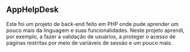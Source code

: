 ## AppHelpDesk
Este foi um projeto de back-end feito em PHP onde pude aprender um pouco mais da linguagem e suas funcionalidades. Neste projeto aprendi, por exemplo, a fazer a validação de usuários, a proteger o acesso de páginas restritas por meio de variáveis de sessão e um pouco mais.

